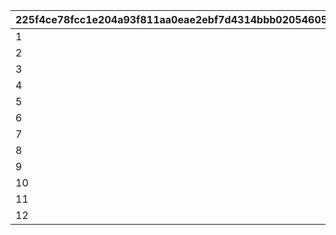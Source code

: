 |225f4ce78fcc1e204a93f811aa0eae2ebf7d4314bbb020546058ff50370694d7|5cf9a0404bdf3658c7b9bba1010a755fe72b947e014be9e0b37451a3bec2d312|5c5b3eecfe0160e4c06a306cc26f86404fdb131042b5fdf229ed56f61531fbcb|a6fd78e78b66f57e722e47fa0843e18f60de5f65331a0068d74657432e98ea31|c995a6e796a0ef2c0e14bddf821068e60892a3f658c0d293e138d27fc17968c7|418688c71488fe0b355cab17a5f8c4a1cca559d44eb1506c2e9ce561d51fb010|b210a335a36422f2b32936dc44d52bbfabfba02cd60aadf4f516ec99bd9e915d|09b6b8955f079771f82722543a390697f03b2694f8e625d9187ee899e57eb3f2|
| --- | --- | --- | --- | --- | --- | --- | --- |
|1|0|10012|1001201|0|0|10012103|0|
|2|0|10012|1001202|0|0|10012107|0|
|3|0|10012|1001203|0|0|10012109|0|
|4|0|10012|1001204|0|1001201|10012114|0|
|5|0|10012|1001204|0|1001202|10012114|0|
|6|0|10012|1001204|0|1001203|10012114|0|
|7|0|20012|2001201|0|0|20012103|0|
|8|0|20012|2001202|0|0|20012107|0|
|9|0|20012|2001203|0|0|20012109|0|
|10|0|20012|2001204|0|2001201|20012114|0|
|11|0|20012|2001204|0|2001202|20012114|0|
|12|0|20012|2001204|0|2001203|20012114|0|